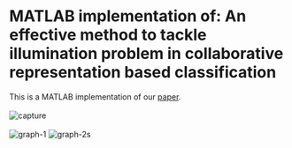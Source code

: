 # MATLAB implementation of: An effective method to tackle illumination problem in collaborative representation based classification 
This is a MATLAB implementation of our [paper](https://ieeexplore.ieee.org/document/8228228).<br/> <br/>
![capture](https://user-images.githubusercontent.com/30661597/47420957-6fdfa880-d734-11e8-84b4-a4594665a2cd.PNG)
<br/><br/>
![graph-1](https://user-images.githubusercontent.com/30661597/47573478-4cfaf300-d8f2-11e8-9edb-f131f536aa47.png)
![graph-2s](https://user-images.githubusercontent.com/30661597/47573667-baa71f00-d8f2-11e8-886f-244b191bc034.png)

